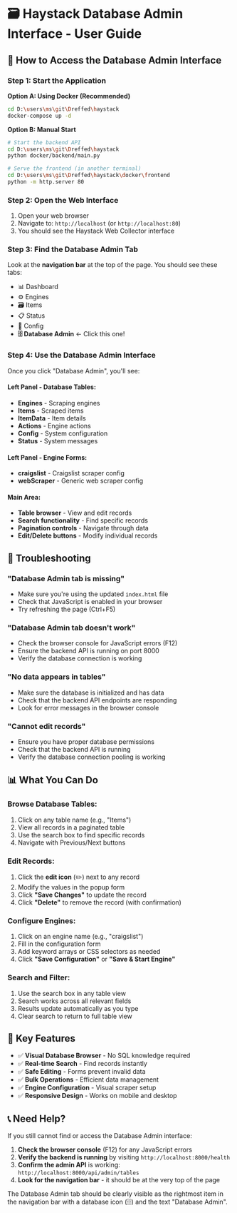 # 🗃️ Haystack Database Admin Interface - User Guide

## 🚀 How to Access the Database Admin Interface

### Step 1: Start the Application

**Option A: Using Docker (Recommended)**
```bash
cd D:\users\ms\git\Dreffed\haystack
docker-compose up -d
```

**Option B: Manual Start**
```bash
# Start the backend API
cd D:\users\ms\git\Dreffed\haystack
python docker/backend/main.py

# Serve the frontend (in another terminal)
cd D:\users\ms\git\Dreffed\haystack\docker\frontend
python -m http.server 80
```

### Step 2: Open the Web Interface

1. Open your web browser
2. Navigate to: `http://localhost` (or `http://localhost:80`)
3. You should see the Haystack Web Collector interface

### Step 3: Find the Database Admin Tab

Look at the **navigation bar** at the top of the page. You should see these tabs:
- 📊 Dashboard
- ⚙️ Engines  
- 🗃️ Items
- 📋 Status
- 🔧 Config
- **🗄️ Database Admin** ← Click this one!

### Step 4: Use the Database Admin Interface

Once you click "Database Admin", you'll see:

#### Left Panel - Database Tables:
- **Engines** - Scraping engines
- **Items** - Scraped items  
- **ItemData** - Item details
- **Actions** - Engine actions
- **Config** - System configuration
- **Status** - System messages

#### Left Panel - Engine Forms:
- **craigslist** - Craigslist scraper config
- **webScraper** - Generic web scraper config

#### Main Area:
- **Table browser** - View and edit records
- **Search functionality** - Find specific records
- **Pagination controls** - Navigate through data
- **Edit/Delete buttons** - Modify individual records

## 🔧 Troubleshooting

### "Database Admin tab is missing"
- Make sure you're using the updated `index.html` file
- Check that JavaScript is enabled in your browser
- Try refreshing the page (Ctrl+F5)

### "Database Admin tab doesn't work" 
- Check the browser console for JavaScript errors (F12)
- Ensure the backend API is running on port 8000
- Verify the database connection is working

### "No data appears in tables"
- Make sure the database is initialized and has data
- Check that the backend API endpoints are responding
- Look for error messages in the browser console

### "Cannot edit records"
- Ensure you have proper database permissions
- Check that the backend API is running
- Verify the database connection pooling is working

## 📊 What You Can Do

### Browse Database Tables:
1. Click on any table name (e.g., "Items")  
2. View all records in a paginated table
3. Use the search box to find specific records
4. Navigate with Previous/Next buttons

### Edit Records:
1. Click the **edit icon** (✏️) next to any record
2. Modify the values in the popup form
3. Click **"Save Changes"** to update the record
4. Click **"Delete"** to remove the record (with confirmation)

### Configure Engines:
1. Click on an engine name (e.g., "craigslist")
2. Fill in the configuration form
3. Add keyword arrays or CSS selectors as needed
4. Click **"Save Configuration"** or **"Save & Start Engine"**

### Search and Filter:
1. Use the search box in any table view
2. Search works across all relevant fields
3. Results update automatically as you type
4. Clear search to return to full table view

## 🎯 Key Features

- ✅ **Visual Database Browser** - No SQL knowledge required
- ✅ **Real-time Search** - Find records instantly  
- ✅ **Safe Editing** - Forms prevent invalid data
- ✅ **Bulk Operations** - Efficient data management
- ✅ **Engine Configuration** - Visual scraper setup
- ✅ **Responsive Design** - Works on mobile and desktop

## 📞 Need Help?

If you still cannot find or access the Database Admin interface:

1. **Check the browser console** (F12) for any JavaScript errors
2. **Verify the backend is running** by visiting `http://localhost:8000/health`
3. **Confirm the admin API** is working: `http://localhost:8000/api/admin/tables`
4. **Look for the navigation bar** - it should be at the very top of the page

The Database Admin tab should be clearly visible as the rightmost item in the navigation bar with a database icon (🗄️) and the text "Database Admin".
